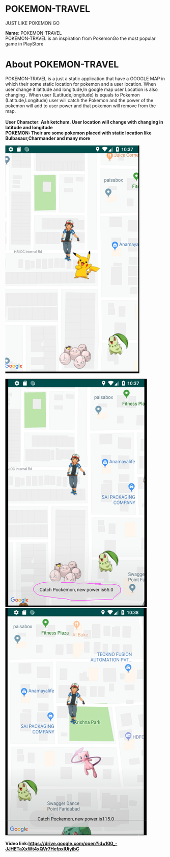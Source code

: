 # POKEMON-TRAVEL
 JUST LIKE POKEMON GO

<B>Name</B>: POKEMON-TRAVEL</br>
POKEMON-TRAVEL is an inspiration from PokemonGo the most popular game in PlayStore

# About POKEMON-TRAVEL
POKEMON-TRAVEL is a just a static application that have a GOOGLE MAP in  which their some static location for pokemon and  a user location.
When user change it latitude and longitude,In google map user Location is also changing . When user (Latitude,longitude) is equals to Pokemon (Latitude,Longitude) user will catch the Pokemon and the power of the pokemon will add to user power and that pokemon will remove from the map.<br> 
<br>
<b>User Character</b>: <b>Ash ketchum<b>. User location will change with changing in latitude and longitude<br>
<B>POKEMON</B>: Their are some pokemon placed with static location like Bulbasaur,Charmander and many more


![alt text](https://github.com/soumitya0/POKEMON-TRAVEL/blob/master/1.PNG)<br>

![alt text](https://github.com/soumitya0/POKEMON-TRAVEL/blob/master/2.PNG)<br>
![alt text](https://github.com/soumitya0/POKEMON-TRAVEL/blob/master/3.PNG)<br>




<B>Video link</b>:https://drive.google.com/open?id=100_-JJHETaXxWt4xQVr7HefpxIUiyibC


